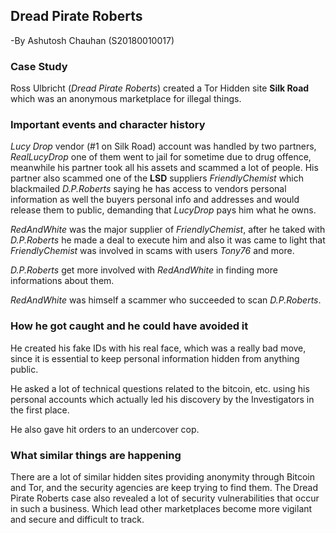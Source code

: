 ## Dread Pirate Roberts

-By Ashutosh Chauhan (S20180010017)

### Case Study

Ross Ulbricht (*Dread Pirate Roberts*) created a Tor Hidden site **Silk Road** which was an anonymous marketplace for illegal things.

### Important events and character history

*Lucy Drop* vendor (#1 on Silk Road) account was handled by two partners, *RealLucyDrop* one of them went to jail for sometime due to drug offence, meanwhile his partner took all his assets and scammed a lot of people. His partner also scammed one of the **LSD** suppliers *FriendlyChemist* which blackmailed *D.P.Roberts* saying he has access to vendors personal information as well the buyers personal info and addresses and would release them to public, demanding that *LucyDrop* pays him what he owns.

 *RedAndWhite* was the major supplier of *FriendlyChemist*, after he taked with *D.P.Roberts* he made a deal to execute him and also it was came to light that *FriendlyChemist* was involved in scams with users *Tony76* and more. 

*D.P.Roberts* get more involved with *RedAndWhite* in finding more informations about them.

*RedAndWhite* was himself a scammer who succeeded to scan *D.P.Roberts*.

### How he got caught and he could have avoided it

He created his fake IDs with his real face, which was a really bad move, since it is essential to keep personal information hidden from anything public.

He asked a lot of technical questions related to the bitcoin, etc. using his personal accounts which actually led his discovery by the Investigators in the first place.

He also gave hit orders to an undercover cop.

### What similar things are happening

 There are a lot of similar hidden sites providing anonymity through Bitcoin and Tor, and the security agencies are keep trying to find them. The Dread Pirate Roberts case also revealed a lot of security vulnerabilities that occur in such a business. Which lead other marketplaces become more vigilant and secure and difficult to track.


